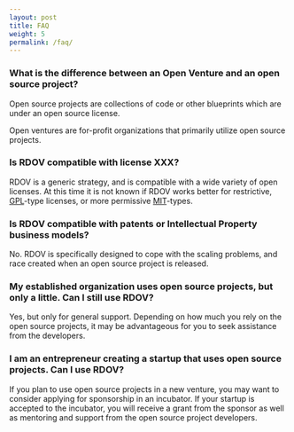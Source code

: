 ```yaml
---
layout: post
title: FAQ
weight: 5
permalink: /faq/
---
```


### What is the difference between an Open Venture and an open source project?

Open source projects are collections of code or other blueprints which are under an open source license.

Open ventures are for-profit organizations that primarily utilize open source projects.

### Is RDOV compatible with license XXX?

RDOV is a generic strategy, and is compatible with a wide variety of open licenses. At this time it is not known if RDOV works better for restrictive, [GPL](http://opensource.org/licenses/GPL-3.0)-type licenses, or more permissive [MIT](http://opensource.org/licenses/MIT)-types.

### Is RDOV compatible with patents or Intellectual Property business models?  
  
No. RDOV is specifically designed to cope with the scaling problems, and race created when an open source project is released.

### My established organization uses open source projects, but only a little. Can I still use RDOV?

Yes, but only for general support. Depending on how much you rely on the open source projects, it may be advantageous for you to seek assistance from the developers.

### I am an entrepreneur creating a startup that uses open source projects. Can I use RDOV?

If you plan to use open source projects in a new venture, you may want to consider applying for sponsorship in an incubator. If your startup is accepted to the incubator, you will receive a grant from the sponsor as well as mentoring and support from the open source project developers.
